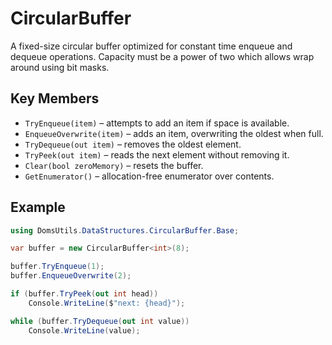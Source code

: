 # CircularBuffer

A fixed-size circular buffer optimized for constant time enqueue and dequeue operations. Capacity must be a power of two which allows wrap around using bit masks.

## Key Members
- `TryEnqueue(item)` – attempts to add an item if space is available.
- `EnqueueOverwrite(item)` – adds an item, overwriting the oldest when full.
- `TryDequeue(out item)` – removes the oldest element.
- `TryPeek(out item)` – reads the next element without removing it.
- `Clear(bool zeroMemory)` – resets the buffer.
- `GetEnumerator()` – allocation-free enumerator over contents.

## Example
```csharp
using DomsUtils.DataStructures.CircularBuffer.Base;

var buffer = new CircularBuffer<int>(8);

buffer.TryEnqueue(1);
buffer.EnqueueOverwrite(2);

if (buffer.TryPeek(out int head))
    Console.WriteLine($"next: {head}");

while (buffer.TryDequeue(out int value))
    Console.WriteLine(value);
```

